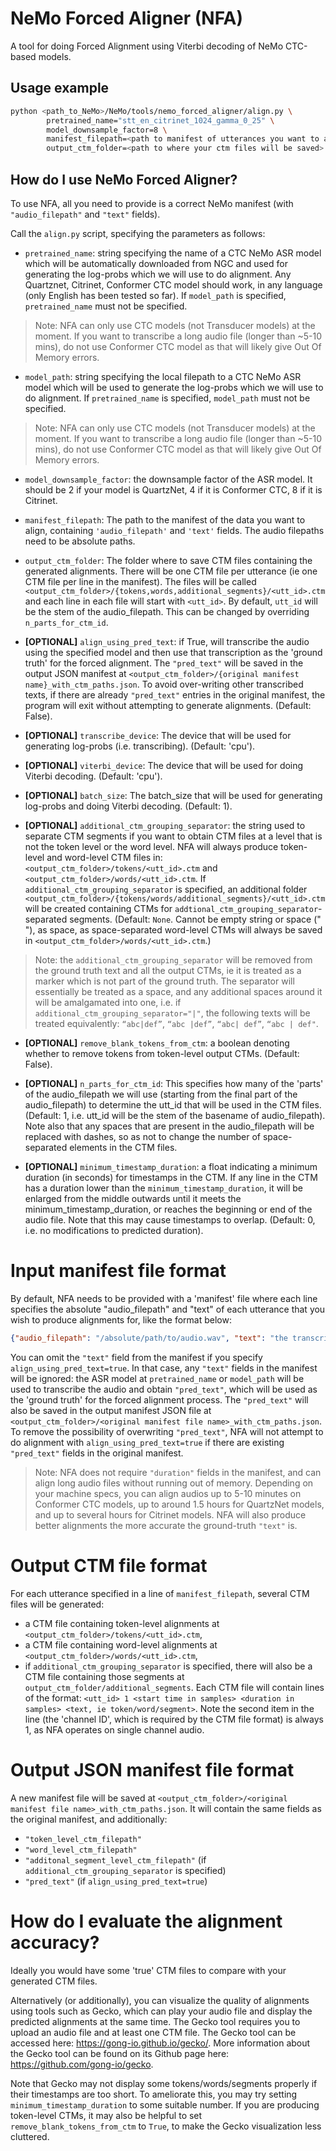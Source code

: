 # NeMo Forced Aligner (NFA)

A tool for doing Forced Alignment using Viterbi decoding of NeMo CTC-based models.

## Usage example 

``` bash
python <path_to_NeMo>/NeMo/tools/nemo_forced_aligner/align.py \
        pretrained_name="stt_en_citrinet_1024_gamma_0_25" \
        model_downsample_factor=8 \
        manifest_filepath=<path to manifest of utterances you want to align> \
        output_ctm_folder=<path to where your ctm files will be saved>
```

## How do I use NeMo Forced Aligner?
To use NFA, all you need to provide is a correct NeMo manifest (with `"audio_filepath"` and `"text"` fields).

Call the `align.py` script, specifying the parameters as follows:

* `pretrained_name`: string specifying the name of a CTC NeMo ASR model which will be automatically downloaded from NGC and used for generating the log-probs which we will use to do alignment. Any Quartznet, Citrinet, Conformer CTC model should work, in any language (only English has been tested so far). If `model_path` is specified, `pretrained_name` must not be specified.
>Note: NFA can only use CTC models (not Transducer models) at the moment. If you want to transcribe a long audio file (longer than ~5-10 mins), do not use Conformer CTC model as that will likely give Out Of Memory errors.

* `model_path`: string specifying the local filepath to a CTC NeMo ASR model which will be used to generate the log-probs which we will use to do alignment. If `pretrained_name` is specified, `model_path` must not be specified.
>Note: NFA can only use CTC models (not Transducer models) at the moment. If you want to transcribe a long audio file (longer than ~5-10 mins), do not use Conformer CTC model as that will likely give Out Of Memory errors.

* `model_downsample_factor`: the downsample factor of the ASR model. It should be 2 if your model is QuartzNet, 4 if it is Conformer CTC, 8 if it is Citrinet.

* `manifest_filepath`: The path to the manifest of the data you want to align, containing `'audio_filepath'` and `'text'` fields. The audio filepaths need to be absolute paths.

* `output_ctm_folder`: The folder where to save CTM files containing the generated alignments. There will be one CTM file per utterance (ie one CTM file per line in the manifest). The files will be called `<output_ctm_folder>/{tokens,words,additional_segments}/<utt_id>.ctm` and each line in each file will start with `<utt_id>`. By default, `utt_id` will be the stem of the audio_filepath. This can be changed by overriding `n_parts_for_ctm_id`.

* **[OPTIONAL]** `align_using_pred_text`: if True, will transcribe the audio using the specified model and then use that transcription as the 'ground truth' for the forced alignment. The `"pred_text"` will be saved in the output JSON manifest at `<output_ctm_folder>/{original manifest name}_with_ctm_paths.json`. To avoid over-writing other transcribed texts, if there are already `"pred_text"` entries in the original manifest, the program will exit without attempting to generate alignments.  (Default: False). 

* **[OPTIONAL]** `transcribe_device`: The device that will be used for generating log-probs (i.e. transcribing). (Default: 'cpu').

* **[OPTIONAL]** `viterbi_device`: The device that will be used for doing Viterbi decoding. (Default: 'cpu').

* **[OPTIONAL]** `batch_size`: The batch_size that will be used for generating log-probs and doing Viterbi decoding. (Default: 1).

* **[OPTIONAL]** `additional_ctm_grouping_separator`: the string used to separate CTM segments if you want to obtain CTM files at a level that is not the token level or the word level. NFA will always produce token-level and word-level CTM files in: `<output_ctm_folder>/tokens/<utt_id>.ctm` and `<output_ctm_folder>/words/<utt_id>.ctm`. If `additional_ctm_grouping_separator` is specified, an additional folder `<output_ctm_folder>/{tokens/words/additional_segments}/<utt_id>.ctm` will be created containing CTMs for `addtional_ctm_grouping_separator`-separated segments. (Default: `None`. Cannot be empty string or space (" "), as space, as space-separated word-level CTMs will always be saved in `<output_ctm_folder>/words/<utt_id>.ctm`.)
> Note: the `additional_ctm_grouping_separator` will be removed from the ground truth text and all the output CTMs, ie it is treated as a marker which is not part of the ground truth. The separator will essentially be treated as a space, and any additional spaces around it will be amalgamated into one, i.e. if `additional_ctm_grouping_separator="|"`, the following texts will be treated equivalently: `“abc|def”`, `“abc |def”`, `“abc| def”`, `“abc | def"`.

* **[OPTIONAL]** `remove_blank_tokens_from_ctm`: a boolean denoting whether to remove <blank> tokens from token-level output CTMs. (Default: False). 

* **[OPTIONAL]** `n_parts_for_ctm_id`: This specifies how many of the 'parts' of the audio_filepath we will use (starting from the final part of the audio_filepath) to determine the utt_id that will be used in the CTM files. (Default: 1, i.e. utt_id will be the stem of the basename of audio_filepath). Note also that any spaces that are present in the audio_filepath will be replaced with dashes, so as not to change the number of space-separated elements in the CTM files.

* **[OPTIONAL]** `minimum_timestamp_duration`: a float indicating a minimum duration (in seconds) for timestamps in the CTM. If any line in the CTM has a duration lower than the `minimum_timestamp_duration`, it will be enlarged from the middle outwards until it meets the minimum_timestamp_duration, or reaches the beginning or end of the audio file. Note that this may cause timestamps to overlap. (Default: 0, i.e. no modifications to predicted duration).

# Input manifest file format
By default, NFA needs to be provided with a 'manifest' file where each line specifies the absolute "audio_filepath" and "text" of each utterance that you wish to produce alignments for, like the format below:
```json
{"audio_filepath": "/absolute/path/to/audio.wav", "text": "the transcription of the utterance"}
```

You can omit the `"text"` field from the manifest if you specify `align_using_pred_text=true`. In that case, any `"text"` fields in the manifest will be ignored: the ASR model at `pretrained_name` or `model_path` will be used to transcribe the audio and obtain `"pred_text"`, which will be used as the 'ground truth' for the forced alignment process. The `"pred_text"` will also be saved in the output manifest JSON file at `<output_ctm_folder>/<original manifest file name>_with_ctm_paths.json`. To remove the possibility of overwriting `"pred_text"`, NFA will not attempt to do alignment with `align_using_pred_text=true` if there are existing `"pred_text"` fields in the original manifest.

> Note: NFA does not require `"duration"` fields in the manifest, and can align long audio files without running out of memory. Depending on your machine specs, you can align audios up to 5-10 minutes on Conformer CTC models, up to around 1.5 hours for QuartzNet models, and up to several hours for Citrinet models. NFA will also produce better alignments the more accurate the ground-truth `"text"` is.


# Output CTM file format
For each utterance specified in a line of `manifest_filepath`, several CTM files will be generated:
* a CTM file containing token-level alignments at `<output_ctm_folder>/tokens/<utt_id>.ctm`,
* a CTM file containing word-level alignments at `<output_ctm_folder>/words/<utt_id>.ctm`,
* if `additional_ctm_grouping_separator` is specified, there will also be a CTM file containing those segments at `output_ctm_folder/additional_segments`.
Each CTM file will contain lines of the format:
`<utt_id> 1 <start time in samples> <duration in samples> <text, ie token/word/segment>`.
Note the second item in the line (the 'channel ID', which is required by the CTM file format) is always 1, as NFA operates on single channel audio.

# Output JSON manifest file format
A new manifest file will be saved at `<output_ctm_folder>/<original manifest file name>_with_ctm_paths.json`. It will contain the same fields as the original manifest, and additionally:
* `"token_level_ctm_filepath"`
* `"word_level_ctm_filepath"`
* `"additonal_segment_level_ctm_filepath"` (if `additional_ctm_grouping_separator` is specified)
* `"pred_text"` (if `align_using_pred_text=true`)


# How do I evaluate the alignment accuracy?
Ideally you would have some 'true' CTM files to compare with your generated CTM files. 

Alternatively (or additionally), you can visualize the quality of alignments using tools such as Gecko, which can play your audio file and display the predicted alignments at the same time. The Gecko tool requires you to upload an audio file and at least one CTM file. The Gecko tool can be accessed here: https://gong-io.github.io/gecko/. More information about the Gecko tool can be found on its Github page here: https://github.com/gong-io/gecko. 

Note that Gecko may not display some tokens/words/segments properly if their timestamps are too short. To ameliorate this, you may try setting `minimum_timestamp_duration` to some suitable number. If you are producing token-level CTMs, it may also be helpful to set `remove_blank_tokens_from_ctm` to `True`, to make the Gecko visualization less cluttered.
